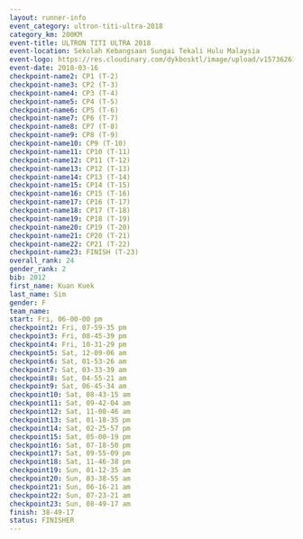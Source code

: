 ```yaml
---
layout: runner-info 
event_category: ultron-titi-ultra-2018 
category_km: 200KM 
event-title: ULTRON TITI ULTRA 2018 
event-location: Sekolah Kebangsaan Sungai Tekali Hulu Malaysia 
event-logo: https://res.cloudinary.com/dykbosktl/image/upload/v1573626154/Logo/titi-ultra-2018_ymeoeo.jpg 
event-date: 2018-03-16 
checkpoint-name2: CP1 (T-2) 
checkpoint-name3: CP2 (T-3) 
checkpoint-name4: CP3 (T-4) 
checkpoint-name5: CP4 (T-5) 
checkpoint-name6: CP5 (T-6) 
checkpoint-name7: CP6 (T-7) 
checkpoint-name8: CP7 (T-8) 
checkpoint-name9: CP8 (T-9) 
checkpoint-name10: CP9 (T-10) 
checkpoint-name11: CP10 (T-11) 
checkpoint-name12: CP11 (T-12) 
checkpoint-name13: CP12 (T-13) 
checkpoint-name14: CP13 (T-14) 
checkpoint-name15: CP14 (T-15) 
checkpoint-name16: CP15 (T-16) 
checkpoint-name17: CP16 (T-17) 
checkpoint-name18: CP17 (T-18) 
checkpoint-name19: CP18 (T-19) 
checkpoint-name20: CP19 (T-20) 
checkpoint-name21: CP20 (T-21) 
checkpoint-name22: CP21 (T-22) 
checkpoint-name23: FINISH (T-23) 
overall_rank: 24
gender_rank: 2
bib: 2012
first_name: Kuan Kuek
last_name: Sim
gender: F
team_name: 
start: Fri, 06-00-00 pm
checkpoint2: Fri, 07-59-35 pm
checkpoint3: Fri, 08-45-39 pm
checkpoint4: Fri, 10-31-29 pm
checkpoint5: Sat, 12-09-06 am
checkpoint6: Sat, 01-53-26 am
checkpoint7: Sat, 03-33-39 am
checkpoint8: Sat, 04-55-21 am
checkpoint9: Sat, 06-45-34 am
checkpoint10: Sat, 08-43-15 am
checkpoint11: Sat, 09-42-04 am
checkpoint12: Sat, 11-00-46 am
checkpoint13: Sat, 01-18-35 pm
checkpoint14: Sat, 02-25-57 pm
checkpoint15: Sat, 05-00-19 pm
checkpoint16: Sat, 07-18-50 pm
checkpoint17: Sat, 09-55-09 pm
checkpoint18: Sat, 11-46-38 pm
checkpoint19: Sun, 01-12-35 am
checkpoint20: Sun, 03-38-55 am
checkpoint21: Sun, 06-16-21 am
checkpoint22: Sun, 07-23-21 am
checkpoint23: Sun, 08-49-17 am
finish: 38-49-17
status: FINISHER
---
```

